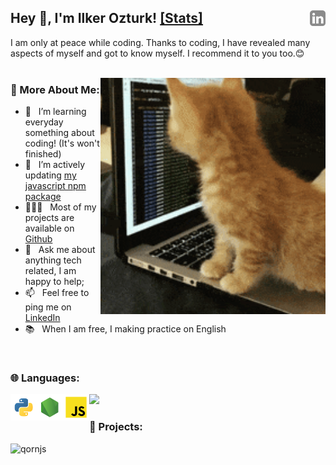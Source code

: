 ## Hey 👋, I'm Ilker Ozturk! [[Stats]](https://github.com/qorncat/qorncat/blob/main/mystats.md)<a href='https://www.linkedin.com/in/qorncat/'><img align='right' alt="linkedin" src="./assets/linkedin.svg" height='25px'/></a>


I am only at peace while coding. Thanks to coding, I have revealed many aspects of myself and got to know myself. I recommend it to you too.😊
<br/>
<br/>

<img align="right" alt="GIF" src="./200w.gif" width="360px"/>
  
### 🧐 More About Me:

- 🔭 &nbsp; I’m learning everyday something about coding! (It's won't finished)
- 🤝 &nbsp; I’m actively updating [my javascript npm package](https://github.com/qorncat/qornjs)
- 👨🏻‍💻 &nbsp; Most of my projects are available on [Github](https://github.com/qorncat?tab=repositories)
- 💬 &nbsp; Ask me about anything tech related, I am happy to help;
- 📫 &nbsp; Feel free to ping me on [LinkedIn](https://www.linkedin.com/in/qorncat/)
- 📚 &nbsp; When I am free, I making practice on English

<br>

<h3> 🌐 Languages: </h3>
<a href="https://github.com/qorncat?tab=repositories&q=&type=&language=python&sort=" target="_blank"><img align="left" alt="Python" height ="42px" src="./language_and_tools/square/python/python.svg"></a>
<a href="https://nodejs.org" target="_blank"><img align="left" alt="Node.js" height ="42px" src="./language_and_tools/square/node/node.svg"></a>
<a href="https://github.com/qorncat?tab=repositories&q=&type=&language=javascript&sort=" target="_blank"><img align="left" alt="JavaScript" height ="42px" src="./language_and_tools/square/javascript/javascript.svg"></a>
<img src="https://user-images.githubusercontent.com/73097560/115834477-dbab4500-a447-11eb-908a-139a6edaec5c.gif">  
<h3> 🔨 Projects: </h3>
<a href="https://github.com/qorncat/qornjs" target="_blank"><img align="left" alt="qornjs" src="https://github-readme-stats.vercel.app/api/pin?username=qorncat&repo=qornjs&title_color=fff&icon_color=f9f9f9&text_color=9f9f9f&bg_color=151515"></a>
